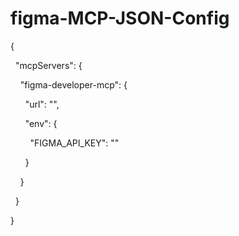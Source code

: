 # figma-MCP-JSON-Config

{

  "mcpServers": {

    "figma-developer-mcp": {

      "url": "",

      "env": {

        "FIGMA_API_KEY": ""

      }

    }

  }

}
